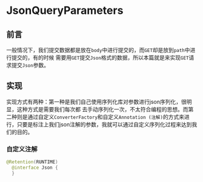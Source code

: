 # JsonQueryParameters

## 前言
一般情况下，我们提交数据都是放在`body`中进行提交的，而`GET`却是放到`path`中进行提交的，有的时候
需要用`GET`提交`Json`格式的数据，所以本篇就是来实现`GET`请求提交`Json`参数。
## 实现
实现方式有两种：第一种是我们自己使用序列化库对参数进行json序列化，很明显，这种方式是需要我们每次都
去手动序列化一次，不太符合编程的思想。而第二种则是通过自定义`ConverterFactory`和自定义`Annotation
(注解)`的方式来进行，只要是标注上我们json注解的参数，我就可以通过自定义序列化过程来达到我们的目的。

### 自定义注解
```java
@Retention(RUNTIME)
  @interface Json {
  }
```